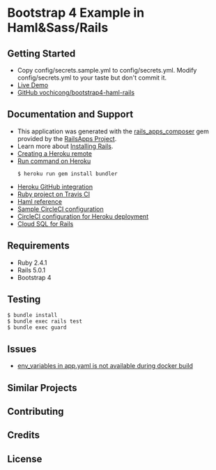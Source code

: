 Bootstrap 4 Example in Haml&Sass/Rails
================

Getting Started
---------------

- Copy config/secrets.sample.yml to config/secrets.yml. Modify config/secrets.yml to your taste but don't commit it.
- [Live Demo](https://mysterious-shore-48399.herokuapp.com)
- [GitHub vochicong/bootstrap4-haml-rails](https://github.com/vochicong/bootstrap4-haml-rails)

Documentation and Support
-------------------------

- This application was generated with the [rails_apps_composer](https://github.com/RailsApps/rails_apps_composer) gem
provided by the [RailsApps Project](http://railsapps.github.io/).
- Learn more about [Installing Rails](http://railsapps.github.io/installing-rails.html).
- [Creating a Heroku remote](https://devcenter.heroku.com/articles/git#creating-a-heroku-remote)
- [Run command on Heroku](https://devcenter.heroku.com/articles/one-off-dynos#types-of-one-off-dynos)
  ```
  $ heroku run gem install bundler
  ```
- [Heroku GitHub integration](https://devcenter.heroku.com/articles/github-integration)
- [Ruby project on Travis CI](https://docs.travis-ci.com/user/languages/ruby/)
- [Haml reference](http://haml.info/docs/yardoc/file.REFERENCE.html)
- [Sample CircleCI configuration](https://circleci.com/docs/1.0/config-sample/)
- [CircleCI configuration for Heroku deployment](https://circleci.com/docs/1.0/continuous-deployment-with-heroku/)
- [Cloud SQL for Rails](https://cloud.google.com/appengine/docs/flexible/ruby/using-cloud-sql?authuser=3#setting_up_your_local_environment)

Requirements
-------------

- Ruby 2.4.1
- Rails 5.0.1
- Bootstrap 4

Testing
--------

```
$ bundle install
$ bundle exec rails test
$ bundle exec guard
```

Issues
-------------
- [env_variables in app.yaml is not available during docker build](https://github.com/vochicong/bootstrap4-haml-rails/issues/11)

Similar Projects
----------------

Contributing
------------

Credits
-------

License
-------
